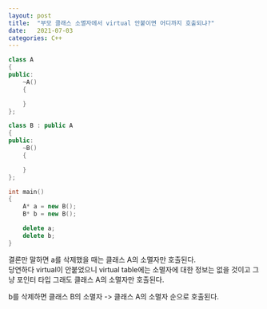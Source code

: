 ```yaml
---
layout: post
title:  "부모 클래스 소멸자에서 virtual 안붙이면 어디까지 호출되냐?"
date:   2021-07-03
categories: C++
---
```


```c++
class A
{
public:
	~A()
	{

	}
};

class B : public A
{
public:
	~B()
	{

	}
};

int main()
{
	A* a = new B();
	B* b = new B();

	delete a;
	delete b;
}
```

결론만 말하면 a를 삭제했을 때는 클래스 A의 소멸자만 호출된다.      
당연하다 virtual이 안붙었으니 virtual table에는 소멸자에 대한 정보는 없을 것이고 그냥 포인터 타입 그래도 클래스 A의 소멸자만 호출된다.        

b를 삭제하면 클래스 B의 소멸자 -> 클래스 A의 소멸자 순으로 호출된다.       
